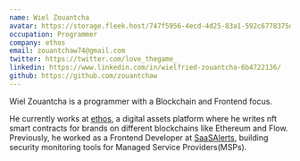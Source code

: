 ```yaml
---
name: Wiel Zouantcha
avatar: https://storage.fleek.host/747f5956-4ecd-4d25-83a1-592c6778375d-bucket/books_read_2022_covers/wz_avatar.JPG
occupation: Programmer
company: ethos
email: zouantchaw74@gmail.com
twitter: https://twitter.com/love_thegame_
linkedin: https://www.linkedin.com/in/wielfried-zouantcha-6b4722136/
github: https://github.com/zouantchaw
---
```


Wiel Zouantcha is a programmer with a Blockchain and Frontend focus.

He currently works at [ethos](https://www.ethosnft.com/), a digital assets platform where he writes nft smart contracts for brands on different blockchains like Ethereum and Flow. Previously, he worked as a Frontend Developer at [SaaSAlerts](https://saasalerts.com/), building security monitoring tools for Managed Service Providers(MSPs).
